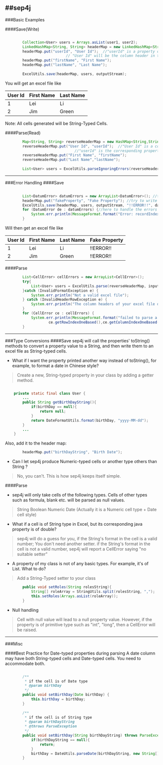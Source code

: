 ##sep4j
---
###Basic Examples

####Save(Write)
```java

		Collection<User> users = Arrays.asList(user1, user2);
		LinkedHashMap<String, String> headerMap = new LinkedHashMap<String, String>();
		headerMap.put("userId", "User Id");  //"userId" is a property of User class.
							// "User Id" will be the column header in the excel.
		headerMap.put("firstName", "First Name");
		headerMap.put("lastName", "Last Name");
		
		ExcelUtils.save(headerMap, users, outputStream);

```
You will get an excel file like 

|User Id|First Name|Last Name|
|-------|----------|---------|
|1		|Lei		|Li		|
|2		|Jim		|Green	|

Note: All cells generated will be String-Typed Cells. 

####Parse(Read)

```java
		Map<String, String> reverseHeaderMap = new HashMap<String,String>();
		reverseHeaderMap.put("User Id", "userId");  //"User Id" is a column header in the excel.
								//"userId" is the corresponding property of User class.
		reverseHeaderMap.put("First Name", "firstName");
		reverseHeaderMap.put("Last Name","lastName");
		
		List<User> users = ExcelUtils.parseIgnoringErrors(reverseHeaderMap, inputStream, User.class);
```
 
---
###Error Handling
####Save

```java
				
		List<DatumError> datumErrors = new ArrayList<DatumError>(); //to collect the errors
		headerMap.put("fakeProperty", "Fake Property"); //try to write an non-existing property
		ExcelUtils.save(headerMap, users, outputStream, "!!ERROR!!", datumErrors); 		
		for (DatumError de : datumErrors) {//here to handle the errors
			System.err.println(MessageFormat.format("Error: recordIndex = {0}, propName = \"{1}\", cause = {2}", de.getRecordIndex(), de.getPropName(), de.getCause()));			
		}
```		

Will then get an excel file like 

|User Id|First Name|Last Name|Fake Property|
|-------|----------|---------|-------------|
|1		|Lei		|Li		|!!ERROR!!	|
|2		|Jim		|Green	|!!ERROR!!	|

####Parse

```java
		List<CellError> cellErrors = new ArrayList<CellError>();
		try{			
			List<User> users = ExcelUtils.parse(reverseHeaderMap, inputStream, cellErrors, User.class);
		}catch (InvalidFormatException e) {
			System.err.println("Not a valid excel file");
		} catch (InvalidHeaderRowException e) {
			System.err.println("The column headers of your excel file do not match what we need");
		}		
		for (CellError ce : cellErrors) {
			System.err.println(MessageFormat.format("failed to parse a cell: rowIndexOneBased = {0}, columnIndexOneBased = {1}, propName = \"{2}\", headerText = \"{3}\", cause = {4} ", 
					ce.getRowIndexOneBased(),ce.getColumnIndexOneBased(), ce.getPropName(),ce.getHeaderText(), ce.getCause()));
		}
```
---

###Type Conversions
####Save
sep4j will call the properties' toString() methods to convert a property value to a String, and then write them to an excel file as String-typed cells.

* What if I want the property printed another way instead of toString(), for example, to format a date in Chinese style? 

> Create a new, String-typed property in your class by adding a getter method. 

```java

	private static final class User {
		...	
		public String getBirthDayString(){
			if(birthDay == null){
				return null;
			}			
			return DateFormatUtils.format(birthDay, "yyyy-MM-dd");			
		}
		...	
	}
```  

Also, add it to the header map: 
```java
		headerMap.put("birthDayString", "Birth Date");
```    

* Can I let sep4j produce Numeric-typed cells or another type others than String ? 
> No, you can't. This is how sep4j keeps itself simple.

####Parse

* sep4j will only take cells of the following types. Cells of other types such as formula, blank etc. will be parsed as null values. 

> String
> Boolean
> Numeric 
> Date (Actually it is a Numeric cell type + Date cell style)  

* What if a cell is of String type in Excel, but its corresponding java property is of double? 
> sep4j will do a guess for you, if the String's format in the cell is a valid number; You don't need another setter. if the String's format in the cell is not a valid number, sep4j will report a CellError saying "no suitable setter" 

* A property of my class is not of any basic types. For example, it's of List<String>.  What to do?
> Add a String-Typed setter to your class 

```java
		public void setRoles(String rolesString){
			String[] roleArray = StringUtils.split(rolesString, ",");
			this.setRoles(Arrays.asList(roleArray));
		}
```

* Null handling

> Cell with null value will lead to a null property value.  However, if the property is of primitive type such as "int", "long", then a CellError will be raised.

---

###Misc

####Best Practice for Date-typed properties during parsing
A date column may have both String-typed cells and Date-typed cells. You need to accommodate both. 

```java

		/**
		 * if the cell is of Date type 
		 * @param birthDay
		 */
		public void setBirthDay(Date birthDay) {
			this.birthDay = birthDay;
		}
		
		/**
		 * if the cell is of String type
		 * @param birthDayString
		 * @throws ParseException
		 */
		public void setBirthDay(String birthDayString) throws ParseException {
			if(birthDayString == null){
				return;
			}
			birthDay = DateUtils.parseDate(birthDayString, new String[]{"yyyy-MM-dd"});			
		}
		
``` 
